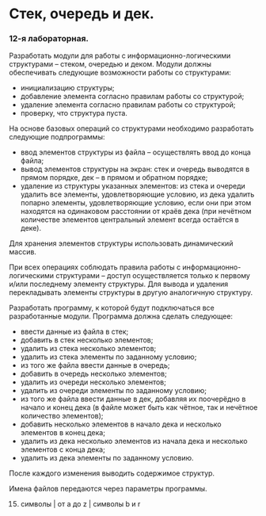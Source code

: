 # Стек, очередь и дек.
### 12-я лабораторная.
Разработать модули для работы с информационно-логическими структурами – стеком, очередью и деком. Модули должны обеспечивать следующие возможности работы со структурами:

* инициализацию структуры;
* добавление элемента согласно правилам работы со структурой;
* удаление элемента согласно правилам работы со структурой;
* проверку, что структура пуста.

На основе базовых операций со структурами необходимо разработать следующие подпрограммы:

* ввод элементов структуры из файла – осуществлять ввод до конца файла;
* вывод элементов структуры на экран: стек и очередь выводятся в прямом порядке, дек – в прямом и обратном порядке;
* удаление из структуры указанных элементов: из стека и очереди удалить все элементы, удовлетворяющие условию, из дека удалить попарно элементы, удовлетворяющие условию, если они при этом находятся на одинаковом расстоянии от краёв дека (при нечётном количестве элементов центральный элемент всегда остаётся в деке).

Для хранения элементов структуры использовать динамический массив.

При всех операциях соблюдать правила работы с информационно-логическими структурами – доступ осуществляется только к первому и/или последнему элементу структуры. Для вывода и удаления перекладывать элементы структуры в другую аналогичную структуру.

Разработать программу, к которой будут подключаться все разработанные модули. Программа должна сделать следующее:

* ввести данные из файла в стек;
* добавить в стек несколько элементов;
* удалить из стека несколько элементов;
* удалить из стека элементы по заданному условию;
* из того же файла ввести данные в очередь;
* добавить в очередь несколько элементов;
* удалить из очереди несколько элементов;
* удалить из очереди элементы по заданному условию;
* из того же файла ввести данные в дек, добавляя их поочерёдно в начало и конец дека (в файле может быть как чётное, так и нечётное количество элементов);
* добавить несколько элементов в начало дека и несколько элементов в конец дека;
* удалить из дека несколько элементов из начала дека и несколько элементов с конца дека;
* удалить из дека элементы по заданному условию.

После каждого изменения выводить содержимое структур.

Имена файлов передаются через параметры программы.

15.	символы	| от a до z |	символы b и r

